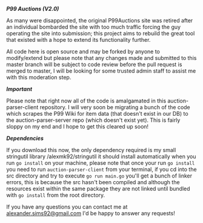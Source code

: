 ***P99 Auctions (V2.0)***

As many were disappointed, the original P99Auctions site was retired after an individual bombarded the site with too much traffic forcing the guy operating the site into submission; this project aims to rebuild the great tool that existed with a hope to extend its functionality further.

All code here is open source and may be forked by anyone to modify/extend but please note that any changes made and submitted to this master branch will be subject to code review before the pull request is merged to master, I will be looking for some trusted admin staff to assist me with this moderation step.

***Important***

Please note that right now all of the code is amalgamated in this auction-parser-client repository.   I will very soon be migrating a bunch of the code which scrapes the P99 Wiki for item data (that doesn't exist in our DB) to the auction-parser-server repo (which doesn't exist yet).  This is fairly sloppy on my end and I hope to get this cleared up soon!

***Dependencies***

If you download this now, the only dependency required is my small stringutil library /alexmk92/stringutil it should install automatically when you run `go install` on your machine, please note that once your run `go install` you need to run `auction-parser-client` from your terminal, if you cd into the src directory and try to execute `go run main.go` you'll get a bunch of linker errors, this is because the src hasn't been compiled and although the resources exist within the same package they are not linked until bundled with `go install` from the root directory.

If you have any questions you can contact me at alexander.sims92@gmail.com I'd be happy to answer any requests!